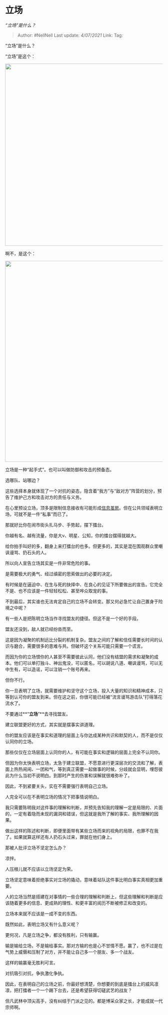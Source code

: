 # 立场
*“立场”是什么？*

> Author: #NellNell 
> Last update: *4/07/2021* 
> Link:
> Tag: 

“立场”是什么？

“立场”是这个：

<img src="https://pic4.zhimg.com/50/v2-3661819b1ef93fbd82779563de93822c_hd.jpg?source=1940ef5c" data-caption="" data-size="normal" data-rawwidth="580" data-rawheight="315" class="origin_image zh-lightbox-thumb" width="580" data-original="https://pic1.zhimg.com/v2-3661819b1ef93fbd82779563de93822c_r.jpg?source=1940ef5c"/>

  

  

  

  

啊不，是这个：

<img src="https://pic1.zhimg.com/50/v2-ddf10942778be6428c90663d77283596_hd.jpg?source=1940ef5c" data-caption="" data-size="normal" data-rawwidth="640" data-rawheight="426" class="origin_image zh-lightbox-thumb" width="640" data-original="https://pic2.zhimg.com/v2-ddf10942778be6428c90663d77283596_r.jpg?source=1940ef5c"/>

  

立场是一种“起手式”。也可以叫做防御和攻击的预备态。

选哪队、站哪边？

这些选择本身就体现了一个对抗的姿态，隐含着“我方”与“敌对方”阵营的划分，预告了维护己方和攻击对方的责任与义务。

在心里预设立场，顶多是限制信息接收有可能形成[信息茧房](https://www.zhihu.com/search?q=%E4%BF%A1%E6%81%AF%E8%8C%A7%E6%88%BF&search_source=Entity&hybrid_search_source=Entity&hybrid_search_extra=%7B%22sourceType%22%3A%22answer%22%2C%22sourceId%22%3A1891487796%7D)。但在公共领域表明立场，可就不是一件“私事”而已了。

那就好比你在闹市街头扎马步、手势起，摆下擂台。

你越有名、越有流量，你是大v、明星、公知，你的擂台摆得就越大。

给你拍手叫好的多，翻身上来打擂台的也多。但更多的，其实是混在围观群众里嘲讽谩骂、扔石头的人。

  

所以向人宣告立场其实是一件非常危险的事。

是需要极大的勇气、经过缜密的思索做出的必要的决定。

有时候是在逼迫中、在生与死的抉择中、在良心的见证下所要做出的宣告。它完全不是、也不应该是一件轻轻松松、甚至哗众取宠的事。

不到最后，其实谁也无法肯定自己的立场不会转变。那又何必急忙让自己置身于险境之中呢？

有一些人是把陈明立场当作寻找盟友的捷径。但这不是一个好的手段。

盟友还没到，敌人就已经纷沓而至。

这是因为凝聚的机制远比分裂的机制复杂。盟友之间的了解和信任需要长时间的认识与磨合，需要很多的患难与共。但破坏这个关系可能只需要一个谎言。

而因为你的立场恨你的人甚至不需要彼此认同，他们没有结盟的需求和凝聚的成本。他们可以单打独斗、神出鬼没，可以匿名，可以胡说八道、嘲讽谩骂，可以无中生有，可以造谣，可以注销一个账号再来。

但你不行。

你一旦表明了立场，就需要维护和坚守这个立场，投入大量的知识和精神成本，只等到认可你的盟友到来。但在这之前，你很可能已经被“流言谩骂游击队”打得落花流水了。

不要通过**“**立场**”**去寻找盟友。

建立联盟更好的方式，其实就是摆事实讲道理。

你的盟友应该是在事实和道理的层面上与你达成某种共识和默契的人，而不是仅仅认同你的立场。

那些仅仅在立场层面上认同你的人，有可能在事实和逻辑的层面上完全不认同你。

但因为你太快表明立场，太急于建立联盟，不愿意进行更深层次的交流和了解，表面上热热闹闹、一团和气，等到真正需要一起做事的时候，分歧就会显明，埋怨彼此为什么当初不说明白。到那时产生的伤害和误解就很难弥补了。

因此，不到紧要关头，实在不需要强行表明自己立场。

人完全可以在不表明立场的情况下把事情说明白。

我只需要陈明我对这件事的理解和判断，并预先告知我的理解一定是局限的、片面的，一定有着隐而未现的漏洞和错误，但这就是我所了解的事实、我所理解的因果。

做出这样的陈述和判断，即便里面带有某些立场而来的视角的局限，也罪不在我了。如果就算这样还有人扔石头过来，罪就在他们身上。

那被人批评立场不坚定怎么办？

凉拌。

人压根儿就不应该以立场坚定为荣。

立场坚定意味着拒绝事实对立场的撬动，意味着站队这件事比明白事实真相更加重要。

人的立场当然是搭建在对事情的一些合理的理解和判断上，但这些理解和判断是应该随着更多的信息、更成熟的理性、和更丰富的阅历不断被修正和改变的。

立场本来就不应该是一成不变的东西。

既然如此，表明立场又有什么意义呢？

更何况，凡是立场之争，都没有胜利，只有输赢。

输是输给立场，不是输给事实。那对方输的也是心不甘情不愿。赢了，也不过是在气势上威慑和压制了对方，并不能让自己多一个朋友、多一个战友。

这样的输赢毫无胜利可言。

对抗吸引对抗，争执激化争执。

因此，在表明自己的立场之前，你最好想清楚，你想要的到底是擂台上的威风凛凛，把打擂者一个一个踢下台去，还是希望获得切磋武艺的战友？

但凡武林中顶尖高手，没有纠结于门派之见的。都是博采众家之长，才能成就一代宗师啊。
